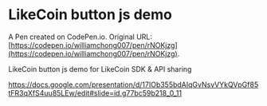 # LikeCoin button js demo

A Pen created on CodePen.io. Original URL: [https://codepen.io/williamchong007/pen/rNOKjzg](https://codepen.io/williamchong007/pen/rNOKjzg).

LikeCoin button js demo for LikeCoin SDK & API sharing

https://docs.google.com/presentation/d/17IOb355bdAIqGvNsvVYkQVpGf85tFR3qXfS4uu85LEw/edit#slide=id.g77bc59b218_0_11
